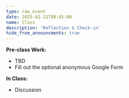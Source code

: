 ```yaml
---
type: raw_event
date: 2025-02-21T09:45:00
name: Class
description: 'Reflection & Check-in'
hide_from_announcments: true
---
```


**Pre-class Work:**
* TBD
* Fill out the optional anonymous Google Form

**In Class:** 
* Discussion
